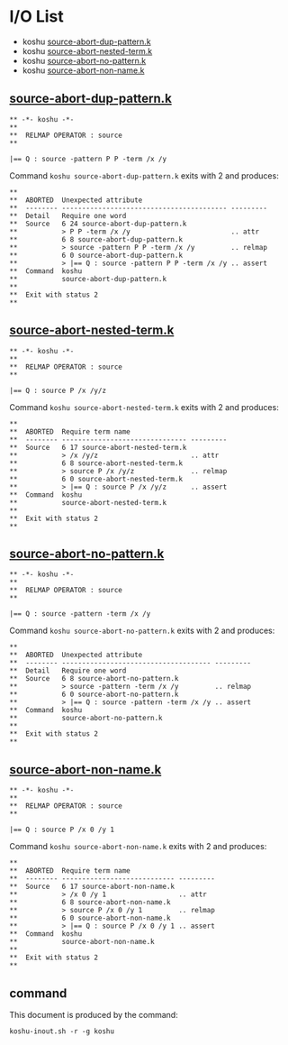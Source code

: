 # I/O List

- koshu [source-abort-dup-pattern.k](#source-abort-dup-patternk)
- koshu [source-abort-nested-term.k](#source-abort-nested-termk)
- koshu [source-abort-no-pattern.k](#source-abort-no-patternk)
- koshu [source-abort-non-name.k](#source-abort-non-namek)



## [source-abort-dup-pattern.k](source-abort-dup-pattern.k)

```
** -*- koshu -*-
**
**  RELMAP OPERATOR : source
**

|== Q : source -pattern P P -term /x /y
```

Command `koshu source-abort-dup-pattern.k` exits with 2 and produces:

```
**
**  ABORTED  Unexpected attribute
**  -------- ----------------------------------------- ---------
**  Detail   Require one word
**  Source   6 24 source-abort-dup-pattern.k
**           > P P -term /x /y                         .. attr
**           6 8 source-abort-dup-pattern.k
**           > source -pattern P P -term /x /y         .. relmap
**           6 0 source-abort-dup-pattern.k
**           > |== Q : source -pattern P P -term /x /y .. assert
**  Command  koshu
**           source-abort-dup-pattern.k
**
**  Exit with status 2
**
```



## [source-abort-nested-term.k](source-abort-nested-term.k)

```
** -*- koshu -*-
**
**  RELMAP OPERATOR : source
**

|== Q : source P /x /y/z
```

Command `koshu source-abort-nested-term.k` exits with 2 and produces:

```
**
**  ABORTED  Require term name
**  -------- ------------------------------- ---------
**  Source   6 17 source-abort-nested-term.k
**           > /x /y/z                       .. attr
**           6 8 source-abort-nested-term.k
**           > source P /x /y/z              .. relmap
**           6 0 source-abort-nested-term.k
**           > |== Q : source P /x /y/z      .. assert
**  Command  koshu
**           source-abort-nested-term.k
**
**  Exit with status 2
**
```



## [source-abort-no-pattern.k](source-abort-no-pattern.k)

```
** -*- koshu -*-
**
**  RELMAP OPERATOR : source
**

|== Q : source -pattern -term /x /y
```

Command `koshu source-abort-no-pattern.k` exits with 2 and produces:

```
**
**  ABORTED  Unexpected attribute
**  -------- ------------------------------------- ---------
**  Detail   Require one word
**  Source   6 8 source-abort-no-pattern.k
**           > source -pattern -term /x /y         .. relmap
**           6 0 source-abort-no-pattern.k
**           > |== Q : source -pattern -term /x /y .. assert
**  Command  koshu
**           source-abort-no-pattern.k
**
**  Exit with status 2
**
```



## [source-abort-non-name.k](source-abort-non-name.k)

```
** -*- koshu -*-
**
**  RELMAP OPERATOR : source
**

|== Q : source P /x 0 /y 1
```

Command `koshu source-abort-non-name.k` exits with 2 and produces:

```
**
**  ABORTED  Require term name
**  -------- ---------------------------- ---------
**  Source   6 17 source-abort-non-name.k
**           > /x 0 /y 1                  .. attr
**           6 8 source-abort-non-name.k
**           > source P /x 0 /y 1         .. relmap
**           6 0 source-abort-non-name.k
**           > |== Q : source P /x 0 /y 1 .. assert
**  Command  koshu
**           source-abort-non-name.k
**
**  Exit with status 2
**
```



## command

This document is produced by the command:

```
koshu-inout.sh -r -g koshu
```
